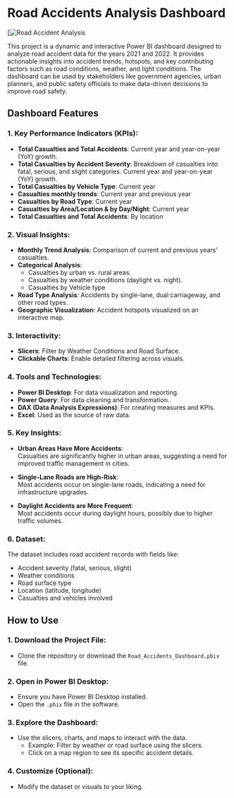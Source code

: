 # Road Accidents Analysis Dashboard

[![Road Accident Analysis](https://github.com/Shantydotcom/Microsoft-Power-BI-Projects/blob/main/Road%20Accidents%20Dashboard/Road%20Accident%20Analysis.png)

This project is a dynamic and interactive Power BI dashboard designed to analyze road accident data for the years 2021 and 2022. It provides actionable insights into accident trends, hotspots, and key contributing factors such as road conditions, weather, and light conditions. The dashboard can be used by stakeholders like government agencies, urban planners, and public safety officials to make data-driven decisions to improve road safety.

## Dashboard Features

### 1. Key Performance Indicators (KPIs):
- **Total Casualties and Total Accidents**: Current year and year-on-year (YoY) growth.
- **Total Casualties by Accident Severity**: Breakdown of casualties into fatal, serious, and slight categories. Current year and year-on-year (YoY) growth.
- **Total Casualties by Vehicle Type**: Current year
- **Casualties monthly trends**: Current year and previous year
- **Casualties by Road Type**: Current year
- **Casualties by Area/Location & by Day/Night**: Current year
- **Total Casualties and Total Accidents**: By location

### 2. Visual Insights:
- **Monthly Trend Analysis**: Comparison of current and previous years' casualties.
- **Categorical Analysis**:
  - Casualties by urban vs. rural areas.
  - Casualties by weather conditions (daylight vs. night).
  - Casualties by Vehicle type 
- **Road Type Analysis**: Accidents by single-lane, dual carriageway, and other road types.
- **Geographic Visualization**: Accident hotspots visualized on an interactive map.

### 3. Interactivity:
- **Slicers**: Filter by Weather Conditions and Road Surface.
- **Clickable Charts**: Enable detailed filtering across visuals.

### 4. Tools and Technologies:
- **Power BI Desktop**: For data visualization and reporting.
- **Power Query**: For data cleaning and transformation.
- **DAX (Data Analysis Expressions)**: For creating measures and KPIs.
- **Excel**: Used as the source of raw data.

### 5. Key Insights:

- **Urban Areas Have More Accidents**:  
  Casualties are significantly higher in urban areas, suggesting a need for improved traffic management in cities.

- **Single-Lane Roads are High-Risk**:  
  Most accidents occur on single-lane roads, indicating a need for infrastructure upgrades.

- **Daylight Accidents are More Frequent**:  
  Most accidents occur during daylight hours, possibly due to higher traffic volumes.

### 6. Dataset:

The dataset includes road accident records with fields like:
- Accident severity (fatal, serious, slight)
- Weather conditions
- Road surface type
- Location (latitude, longitude)
- Casualties and vehicles involved

## How to Use

### 1. Download the Project File:
- Clone the repository or download the `Road_Accidents_Dashboard.pbix` file.

### 2. Open in Power BI Desktop:
- Ensure you have Power BI Desktop installed.
- Open the `.pbix` file in the software.

### 3. Explore the Dashboard:
- Use the slicers, charts, and maps to interact with the data.
  - Example: Filter by weather or road surface using the slicers.
  - Click on a map region to see its specific accident details.

### 4. Customize (Optional):
- Modify the dataset or visuals to your liking.


